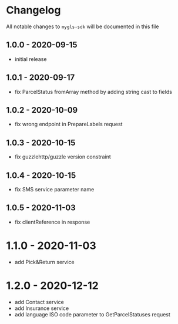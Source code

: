 # Changelog

All notable changes to `mygls-sdk` will be documented in this file

## 1.0.0 - 2020-09-15

- initial release

## 1.0.1 - 2020-09-17

- fix ParcelStatus fromArray method by adding string cast to fields

## 1.0.2 - 2020-10-09

- fix wrong endpoint in PrepareLabels request

## 1.0.3 - 2020-10-15

- fix guzzlehttp/guzzle version constraint

## 1.0.4 - 2020-10-15

- fix SMS service parameter name

## 1.0.5 - 2020-11-03

- fix clientReference in response

# 1.1.0 - 2020-11-03

- add Pick&Return service

# 1.2.0 - 2020-12-12

- add Contact service
- add Insurance service
- add language ISO code parameter to GetParcelStatuses request
